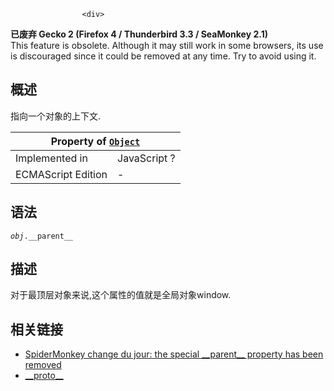 
                
                  
                    <div>
<div><section class="Quick_links" id="Quick_Links"><!-- --></section> <div class="overheadIndicator obsolete obsoleteHeader"><p><strong><span title="This is an obsolete API and is no longer guaranteed to work."><i class="icon-trash"> </i></span> &#x5DF2;&#x5E9F;&#x5F03; Gecko 2 (Firefox 4 / Thunderbird 3.3 / SeaMonkey 2.1)</strong><br>This feature is obsolete. Although it may still work in some browsers, its use is discouraged since it could be removed at any time. Try to avoid using it.</p></div></div>
</div>

<h2 id="Summary" name="Summary">&#x6982;&#x8FF0;</h2>

<p>&#x6307;&#x5411;&#x4E00;&#x4E2A;&#x5BF9;&#x8C61;&#x7684;&#x4E0A;&#x4E0B;&#x6587;.</p>

<table class="standard-table">
 <thead>
  <tr>
   <th class="header" colspan="2">Property of <a href="/en-US/docs/JavaScript/Reference/Global_Objects/Object" title="JavaScript/Reference/Global_Objects/Object"><code>Object</code></a></th>
  </tr>
 </thead>
 <tbody>
  <tr>
   <td>Implemented in</td>
   <td>JavaScript ?</td>
  </tr>
  <tr>
   <td>ECMAScript Edition</td>
   <td>-</td>
  </tr>
 </tbody>
</table>

<h2 id="Syntax" name="Syntax">&#x8BED;&#x6CD5;</h2>

<pre class="syntaxbox"><code><em>obj</em>.__parent__</code></pre>

<h2 id="Description" name="Description">&#x63CF;&#x8FF0;</h2>

<p>&#x5BF9;&#x4E8E;&#x6700;&#x9876;&#x5C42;&#x5BF9;&#x8C61;&#x6765;&#x8BF4;,&#x8FD9;&#x4E2A;&#x5C5E;&#x6027;&#x7684;&#x503C;&#x5C31;&#x662F;&#x5168;&#x5C40;&#x5BF9;&#x8C61;window.</p>

<h2 id="See_also" name="See_also">&#x76F8;&#x5173;&#x94FE;&#x63A5;</h2>

<ul>
 <li><a class="external" href="http://whereswalden.com/2010/05/07/spidermonkey-change-du-jour-the-special-__parent__-property-has-been-removed/">SpiderMonkey change du jour: the special __parent__ property has been removed</a></li>
 <li><a href="/en-US/docs/JavaScript/Reference/Global_Objects/Object/Proto" title="__proto__ | JavaScript | MDN">__proto__</a></li>
</ul>
                  
                
              